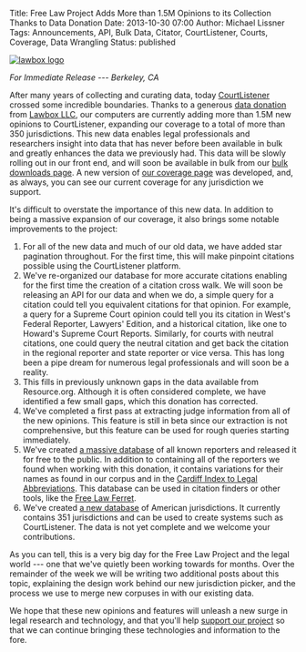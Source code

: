 Title: Free Law Project Adds More than 1.5M Opinions to its Collection Thanks to Data Donation
Date: 2013-10-30 07:00
Author: Michael Lissner
Tags: Announcements, API, Bulk Data, Citator, CourtListener, Courts, Coverage, Data Wrangling
Status: published

<div class="left-image">
    <a href="http://lawboxapps.com">
        <img src="{static}/images/lawbox-150x150.png"
             alt="lawbox logo"
             class="img-responsive border"/>
    </a>
</div>

*For Immediate Release --- Berkeley, CA*

After many years of collecting and curating data, today
[CourtListener](https://www.courtlistener.com/) crossed some incredible
boundaries. Thanks to a generous [data
donation]({filename}/pages/donate.md) from [Lawbox
LLC](http://lawboxapps.com/), our computers are currently adding more
than 1.5M new opinions to CourtListener, expanding our coverage to a
total of more than 350 jurisdictions. This new data enables legal
professionals and researchers insight into data that has never before
been available in bulk and greatly enhances the data we previously had.
This data will be slowly rolling out in our front end, and will soon be
available in bulk from our [bulk downloads
page](https://www.courtlistener.com/api/bulk-info/). A new version of [our
coverage page](https://www.courtlistener.com/coverage/) was developed,
and, as always, you can see our current coverage for any jurisdiction we
support.

It's difficult to overstate the importance of this new data. In addition
to being a massive expansion of our coverage, it also brings some
notable improvements to the project:

1.  For all of the new data and much of our old data, we have added star
    pagination throughout. For the first time, this will make pinpoint
    citations possible using the CourtListener platform.
2.  We've re-organized our database for more accurate citations enabling
    for the first time the creation of a citation cross walk. We will
    soon be releasing an API for our data and when we do, a simple query
    for a citation could tell you equivalent citations for that opinion.
    For example, a query for a Supreme Court opinion could tell you its
    citation in West's Federal Reporter, Lawyers' Edition, and a
    historical citation, like one to Howard's Supreme Court Reports.
    Similarly, for courts with neutral citations, one could query the
    neutral citation and get back the citation in the regional reporter
    and state reporter or vice versa. This has long been a pipe dream
    for numerous legal professionals and will soon be a reality.
3.  This fills in previously unknown gaps in the data available from
    Resource.org. Although it is often considered complete, we have
    identified a few small gaps, which this donation has corrected.
4.  We've completed a first pass at extracting judge information from
    all of the new opinions. This feature is still in beta since our
    extraction is not comprehensive, but this feature can be used for
    rough queries starting immediately.
5.  We've created [a massive
    database](https://github.com/freelawproject/reporters-db) of all
    known reporters and released it for free to the public. In addition
    to containing all of the reporters we found when working with this
    donation, it contains variations for their names as found in our
    corpus and in the [Cardiff Index to Legal
    Abbreviations](http://www.legalabbrevs.cardiff.ac.uk/). This
    database can be used in citation finders or other tools, like the
    [Free Law
    Ferret](http://citationstylist.org/2013/08/20/free-law-ferret-document-to-cited-cases-in-a-click/).
6.  We've created [a new
    database](https://github.com/freelawproject/courtlistener/blob/master/alert/search/fixtures/court_data.json)
    of American jurisdictions. It currently contains 351 jurisdictions
    and can be used to create systems such as CourtListener. The data is
    not yet complete and we welcome your contributions.

As you can tell, this is a very big day for the Free Law Project and the
legal world --- one that we've quietly been working towards for months.
Over the remainder of the week we will be writing two additional posts
about this topic, explaining the design work behind our new jurisdiction
picker, and the process we use to merge new corpuses in with our
existing data.

We hope that these new opinions and features will unleash a new surge in
legal research and technology, and that you'll help [support our
project]({filename}/pages/donate.md) so that we can
continue bringing these technologies and information to the fore.

